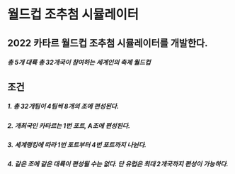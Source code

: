 # 월드컵 조추첨 시뮬레이터

## 2022 카타르 월드컵 조추첨 시뮬레이터를 개발한다.

##### 총 5개 대륙 총 32개국이 참여하는 세계인의 축제 월드컵

## 조건

##### 1. 총 32개팀이 4팀씩 8개의 조에 편성된다.
##### 2. 개최국인 카타르는 1번 포트, A조에 편성된다.
##### 3. 세계랭킹에 따라 1번 포트부터 4번 포트까지 나뉜다.
##### 4. 같은 조에 같은 대륙이 편성될 수는 없다. 단 유럽은 최대 2개국까지 편성이 가능하다.